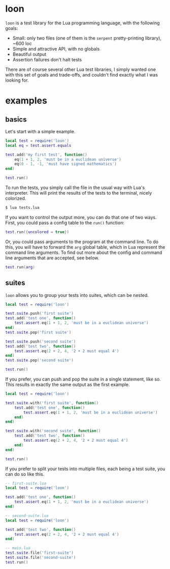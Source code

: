 # loon

`loon` is a test library for the Lua programming language, with the following goals:

- Small: only two files (one of them is the `serpent` pretty-printing library), ~600 loc
- Simple and attractive API, with no globals
- Beautiful output
- Assertion failures don't halt tests

There are of course several other Lua test libraries, I simply wanted one with this
set of goals and trade-offs, and couldn't find exactly what I was looking for.

# examples

## basics

Let's start with a simple example.

```lua
local test = require('loon')
local eq = test.assert.equals

test.add('my first test', function()
    eq(1 + 1, 2, 'must be in a euclidean universe')
    eq(0 - 1, -1, 'must have signed mathematics')
end)

test.run()
```

To run the tests, you simply call the file in the usual way with Lua's interpreter.
This will print the results of the tests to the terminal, nicely colorized.

```sh
$ lua tests.lua
```

If you want to control the output more, you can do that one of two ways.
First, you could pass a config table to the `run()` function:

``` lua
test.run({uncolored = true})
```

Or, you could pass arguments to the program at the command line.
To do this, you will have to forward the `arg` global table, which in
Lua represent the command line arguments. To find out more about the
config and command line arguments that are accepted, see below.

``` lua
test.run(arg)
```

## suites

`loon` allows you to group your tests into suites, which can be nested.

```lua
local test = require('loon')

test.suite.push('first suite')
test.add('test one', function()
    test.assert.eq(1 + 1, 2, 'must be in a euclidean universe')
end)
test.suite.pop('first suite')

test.suite.push('second suite')
test.add('test two', function()
    test.assert.eq(2 + 2, 4, '2 + 2 must equal 4')
end)
test.suite.pop('second suite')

test.run()
```

If you prefer, you can push and pop the suite in a single statement, like so.
This results in exactly the same output as the first example.

```lua
local test = require('loon')

test.suite.with('first suite', function()
    test.add('test one', function()
        test.assert.eq(1 + 1, 2, 'must be in a euclidean universe')
    end)
end)

test.suite.with('second suite', function()
    test.add('test two', function()
        test.assert.eq(2 + 2, 4, '2 + 2 must equal 4')
    end)
end)

test.run()
```

If you prefer to split your tests into multiple files, each being a test suite, you can do so like this.

```lua
-- first-suite.lua
local test = require('loon')

test.add('test one', function()
    test.assert.eq(1 + 1, 2, 'must be in a euclidean universe')
end)

-- second-suite.lua
local test = require('loon')

test.add('test two', function()
    test.assert.eq(2 + 2, 4, '2 + 2 must equal 4')
end)

-- main.lua
test.suite.file('first-suite')
test.suite.file('second-suite')
test.run()
```
